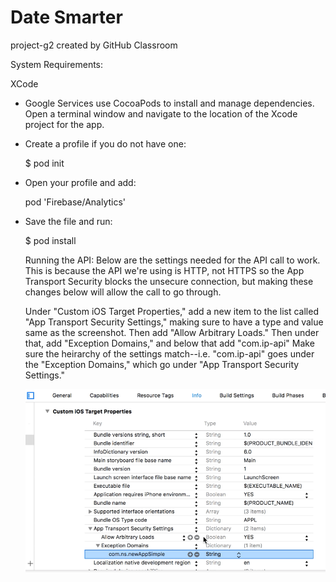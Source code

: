 # Date Smarter 
project-g2 created by GitHub Classroom

System Requirements: 

  XCode

  - Google Services use CocoaPods to install and manage dependencies. Open a terminal window and navigate to the location of the Xcode project for the app. 
  - Create a profile if you do not have one:

    $ pod init 

  - Open your profile and add:

    pod 'Firebase/Analytics'

  - Save the file and run: 

    $ pod install 
    
    Running the API:
      Below are the settings needed for the API call to work. This is because the API we're using is HTTP, not HTTPS so the App Transport Security blocks       the unsecure connection, but making these changes below will allow the call to go through.
      
      Under "Custom iOS Target Properties," add a new item to the list called "App Transport Security Settings," making sure to have a type and value same as the screenshot. 
      Then add "Allow Arbitrary Loads." 
      Then under that, add "Exception Domains," and below that add "com.ip-api"
      Make sure the heirarchy of the settings match--i.e. "com.ip-api" goes under the "Exception Domains," which go under "App Transport Security Settings."
    
   
    ![alt text](ATS_Settings.png)



